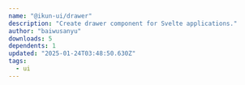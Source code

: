 ```yaml
---
name: "@ikun-ui/drawer"
description: "Create drawer component for Svelte applications."
author: "baiwusanyu"
downloads: 5
dependents: 1
updated: "2025-01-24T03:48:50.630Z"
tags: 
  - ui
---
```

